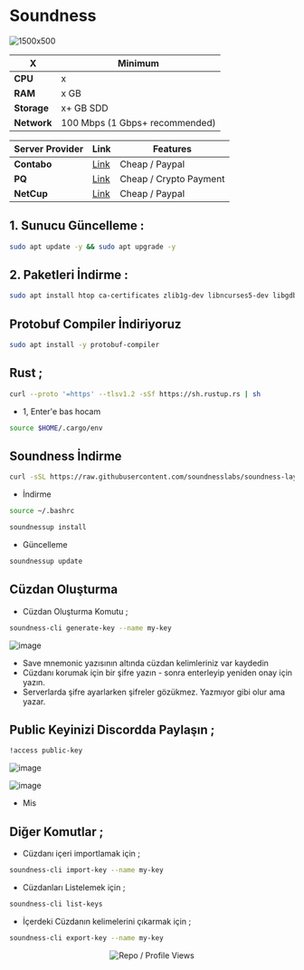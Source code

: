 # Soundness

![1500x500](https://github.com/user-attachments/assets/6411da65-2338-4de9-8ac1-501c845e2a29)

| X        | Minimum              |
|------------------|----------------------------|
| **CPU**          | x |
| **RAM**          | x GB                     |
| **Storage**      | x+ GB SDD                   |
| **Network**      | 100 Mbps (1 Gbps+ recommended) |

| Server Provider        | Link              | Features |
|------------------|----------------------------|----------------------------|
| **Contabo**          | [Link](https://www.dpbolvw.net/click-101330552-12454592)                     | Cheap / Paypal  |
| **PQ**      | [Link](https://pq.hosting/?from=627713)                  | Cheap / Crypto Payment |
| **NetCup**          | [Link](https://www.netcup.com/en/?ref=261820) | Cheap / Paypal |


## 1. Sunucu Güncelleme : 

```bash
sudo apt update -y && sudo apt upgrade -y
```
## 2. Paketleri İndirme :

```bash
sudo apt install htop ca-certificates zlib1g-dev libncurses5-dev libgdbm-dev libnss3-dev tmux iptables curl nvme-cli git wget make jq libleveldb-dev build-essential pkg-config ncdu tar clang bsdmainutils lsb-release libssl-dev libreadline-dev libffi-dev jq gcc screen file unzip lz4 -y
```

## Protobuf Compiler İndiriyoruz

```bash
sudo apt install -y protobuf-compiler
```

## Rust ; 

```bash
curl --proto '=https' --tlsv1.2 -sSf https://sh.rustup.rs | sh
```

- 1, Enter'e bas hocam

```bash
source $HOME/.cargo/env
```

## Soundness İndirme

```bash
curl -sSL https://raw.githubusercontent.com/soundnesslabs/soundness-layer/main/soundnessup/install | bash
```

- İndirme

```bash
source ~/.bashrc 
```


```bash
soundnessup install
```

- Güncelleme

```bash
soundnessup update
```

## Cüzdan Oluşturma

- Cüzdan Oluşturma Komutu ; 

```bash
soundness-cli generate-key --name my-key
```

![image](https://github.com/user-attachments/assets/2b4ef606-bf79-410f-9a3d-bd734ca7b9d7)


- Save mnemonic yazısının altında cüzdan kelimleriniz var kaydedin
- Cüzdanı korumak için bir şifre yazın - sonra enterleyip yeniden onay için yazın.
- Serverlarda şifre ayarlarken şifreler gözükmez. Yazmıyor gibi olur ama yazar.

## Public Keyinizi Discordda Paylaşın ; 
```bash
!access public-key
```
![image](https://github.com/user-attachments/assets/d368c41c-dc3f-4e07-aa50-fef56c2141a2)

![image](https://github.com/user-attachments/assets/040cfbb7-fe7d-4513-8f58-6de1c66a96a5)

- Mis

## Diğer Komutlar ; 

- Cüzdanı içeri importlamak için ; 
```bash
soundness-cli import-key --name my-key
```

- Cüzdanları Listelemek için ; 

```bash
soundness-cli list-keys
```

- İçerdeki Cüzdanın kelimelerini çıkarmak için ; 

```bash
soundness-cli export-key --name my-key
```


<p align="center">
  <img src="https://komarev.com/ghpvc/?username=FurkanL0&style=flat-square&color=red&label=Profile+Views+/+Repo+Views+" alt="Repo / Profile Views" />
</p>
